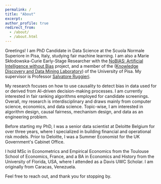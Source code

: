 ```yaml
---
permalink: /
title: "About"
excerpt:
author_profile: true
redirect_from: 
  - /about/
  - /about.html
---
```


Greetings! I am PhD Candidate in Data Science at the Scuola Normale Superiore in Pisa, Italy, studying fair machine learning. I am also a Marie Skłodowska-Curie Early-Stage Researcher with the [NoBIAS: Artificial Intelligence without Bias](https://nobias-project.eu/) project, and a member of the ([Knowledge Discovery and Data Mining Laboratory](https://kdd.isti.cnr.it/)) of the University of Pisa. My supervisor is Professor [Salvatore Ruggieri](http://pages.di.unipi.it/ruggieri/).

My research focuses on how to use causality to detect bias in data used for or derived from AI-driven decision-making processes. I am currently interested in fair ranking algorithms employed for candidate screenings. Overall, my research is interdisciplinary and draws mainly from computer science, economics, and data science. Topic-wise, I am interested in algorithm design, causal fairness, mechanism design, and data as an engineering problem.

Before starting my PhD, I was a senior data scientist at Deloitte Belgium for over three years, where I specialized in building financial and operational risk models. Prior to Deloitte, I was a Summer Economist for the UK Government's Cabinet Office.

I hold MSc in Econometrics and Empirical Economics from the Toulouse School of Economics, France, and a BA in Economics and History from the University of Florida, USA, where I attended as a Davis UWC Scholar. I am originally from Caracas, Venezuela.

Feel free to reach out, and thank you for stopping by.
